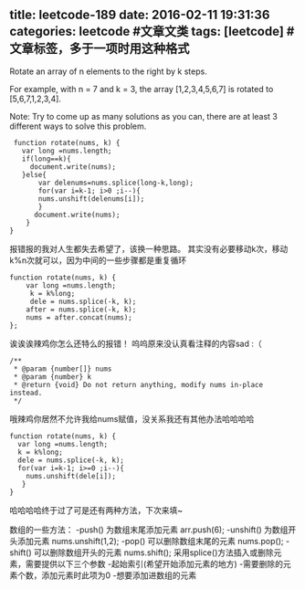 title: leetcode-189
date: 2016-02-11 19:31:36
categories: leetcode #文章文类
tags: [leetcode] #文章标签，多于一项时用这种格式
---

Rotate an array of n elements to the right by k steps.

For example, with n = 7 and k = 3, the array [1,2,3,4,5,6,7] is rotated to [5,6,7,1,2,3,4].

Note:
Try to come up as many solutions as you can, there are at least 3 different ways to solve this problem.


```
 function rotate(nums, k) {
   var long =nums.length;
   if(long==k){
     document.write(nums);
   }else{
       var delenums=nums.splice(long-k,long);
       for(var i=k-1; i>0 ;i--){
       nums.unshift(delenums[i]);
       }
      document.write(nums);
    }
}
```
报错报的我对人生都失去希望了，该换一种思路。
其实没有必要移动k次，移动k%n次就可以，因为中间的一些步骤都是重复循环
```
function rotate(nums, k) {
    var long =nums.length;
     k = k%long;
     dele = nums.splice(-k, k);
    after = nums.splice(-k, k); 
    nums = after.concat(nums); 
};
```
诶诶诶辣鸡你怎么还特么的报错！
呜呜原来没认真看注释的内容sad :（
```
/**
 * @param {number[]} nums
 * @param {number} k
 * @return {void} Do not return anything, modify nums in-place instead.
 */
```
哦辣鸡你居然不允许我给nums赋值，没关系我还有其他办法哈哈哈哈
```
function rotate(nums, k) {
  var long =nums.length;
  k = k%long;
  dele = nums.splice(-k, k);
  for(var i=k-1; i>=0 ;i--){
    nums.unshift(dele[i]); 
   }
}
```
哈哈哈哈终于过了可是还有两种方法，下次来填~

数组的一些方法：
-push() 为数组末尾添加元素 arr.push(6);
-unshift() 为数组开头添加元素 nums.unshift(1,2);
-pop() 可以删除数组末尾的元素 nums.pop();
-shift() 可以删除数组开头的元素 nums.shift();
采用splice()方法插入或删除元素，需要提供以下三个参数
-起始索引(希望开始添加元素的地方)
-需要删除的元素个数，添加元素时此项为0
-想要添加进数组的元素

